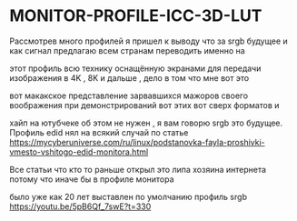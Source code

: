 # MONITOR-PROFILE-ICC-3D-LUT

Рассмотрев много профилей я пришел к выводу что за srgb будущее и как сигнал предлагаю всем странам переводить именно на

этот профиль всю технику оснащённую экранами для передачи изображения в 4K , 8K и дальше , дело в том что мне вот это 

вот макакское представление зарвавшихся мажоров своего воображения при демонстрирований вот этих вот сверх форматов и 

хайп на ютубчеке об этом не нужен , я вам говорю srgb это будущее. Профиль edid нял на всякий случай по статье https://mycyberuniverse.com/ru/linux/podstanovka-fayla-proshivki-vmesto-vshitogo-edid-monitora.html

Все статьи что кто то раньше открыл это липа хозяина интернета потому что иначе бы в профиле монитора 

было уже как 20 лет выставлен по умолчанию профиль srgb https://youtu.be/5pB6Qf_7swE?t=330
